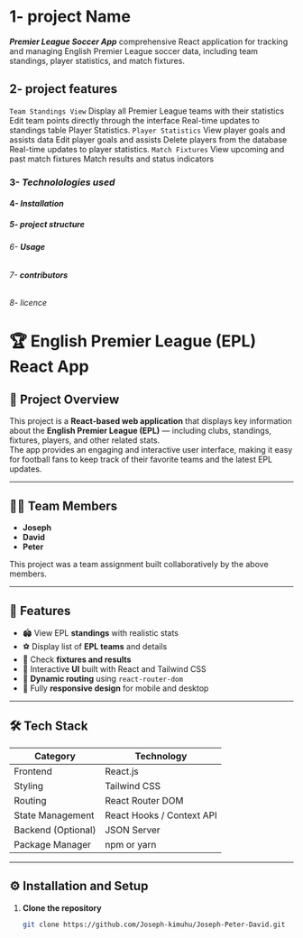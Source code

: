 # 1- **project Name**

***Premier League Soccer App***
comprehensive React application for tracking and managing English Premier League soccer data, including team standings, player statistics, and match fixtures.

## 2- **project features**

`Team Standings View` Display all Premier League teams with their statistics Edit team points directly through the interface Real-time updates to standings table Player Statistics.
`Player Statistics` View player goals and assists data Edit player goals and assists Delete players from the database
Real-time updates to player statistics.
`Match Fixtures` View upcoming and past match fixtures Match results and status indicators


### 3- ***Technolologies used***




#### 4- ***Installation***




##### 5- ***project structure***




###### 6- ***Usage***





###### 7- ***contributors***




###### 8- licence

# 🏆 English Premier League (EPL) React App

## 📖 Project Overview
This project is a **React-based web application** that displays key information about the **English Premier League (EPL)** — including clubs, standings, fixtures, players, and other related stats.  
The app provides an engaging and interactive user interface, making it easy for football fans to keep track of their favorite teams and the latest EPL updates.

---

## 👨‍💻 Team Members
- **Joseph**
- **David**
- **Peter**

This project was a team assignment built collaboratively by the above members.

---

## 🚀 Features
- 🏟️ View EPL **standings** with realistic stats  
- ⚽ Display list of **EPL teams** and details  
- 📅 Check **fixtures and results**  
- 🧠 Interactive **UI** built with React and Tailwind CSS  
- 🔄 **Dynamic routing** using `react-router-dom`  
- 📱 Fully **responsive design** for mobile and desktop  

---

## 🛠️ Tech Stack
| Category | Technology |
|-----------|-------------|
| Frontend | React.js |
| Styling | Tailwind CSS |
| Routing | React Router DOM |
| State Management | React Hooks / Context API |
| Backend (Optional) | JSON Server |
| Package Manager | npm or yarn |

---

## ⚙️ Installation and Setup

1. **Clone the repository**
   ```bash
   git clone https://github.com/Joseph-kimuhu/Joseph-Peter-David.git